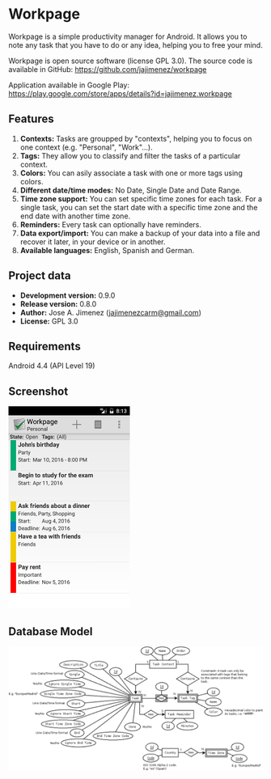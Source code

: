 Workpage
========
Workpage is a simple productivity manager for Android. It allows you to note any task that you have to do or any idea, helping you to free your mind.

Workpage is open source software (license GPL 3.0). The source code is available in GitHub:
https://github.com/jajimenez/workpage

Application available in Google Play:
https://play.google.com/store/apps/details?id=jajimenez.workpage

Features
--------
1. **Contexts:** Tasks are groupped by "contexts", helping you to focus on one context (e.g. "Personal", "Work"...).
2. **Tags:** They allow you to classify and filter the tasks of a particular context.
3. **Colors:** You can asily associate a task with one or more tags using colors.
4. **Different date/time modes:** No Date, Single Date and Date Range.
5. **Time zone support:** You can set specific time zones for each task. For a single task, you can set the start date with a specific time zone and the end date with another time zone.
6. **Reminders:** Every task can optionally have reminders.
7. **Data export/import:** You can make a backup of your data into a file and recover it later, in your device or in another.
8. **Available languages:** English, Spanish and German.

Project data
------------
* **Development version:** 0.9.0
* **Release version:** 0.8.0
* **Author:** Jose A. Jimenez (jajimenezcarm@gmail.com)
* **License:** GPL 3.0

Requirements
------------
Android 4.4 (API Level 19)

Screenshot
----------
![Screenshot](media/readme_screenshot.png)

Database Model
--------------
![Screenshot](doc/database.png)
